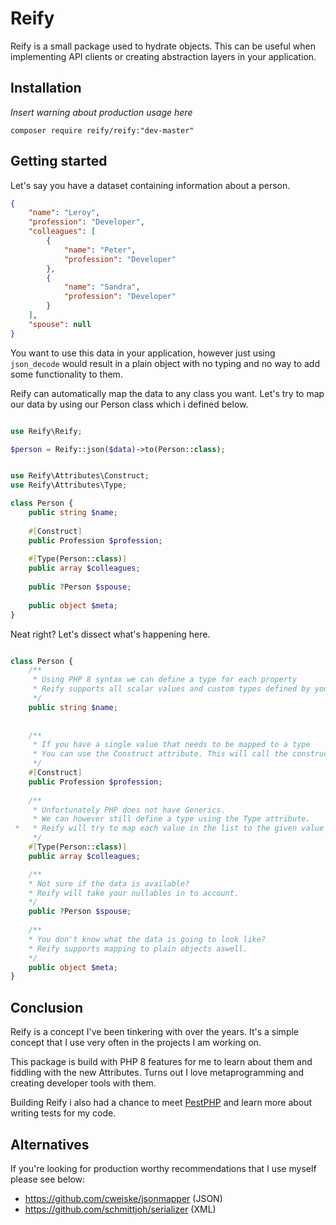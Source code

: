 # Reify

Reify is a small package used to hydrate objects. This can be useful when implementing API clients or creating
abstraction layers in your application.

## Installation

*Insert warning about production usage here*

`composer require reify/reify:"dev-master"`

## Getting started

Let's say you have a dataset containing information about a person.

```json
{
	"name": "Leroy",
	"profession": "Developer",
	"colleagues": [
		{
			"name": "Peter",
			"profession": "Developer"
		},
		{
			"name": "Sandra",
			"profession": "Developer"
		}
	],
	"spouse": null
}
```

You want to use this data in your application, however just using `json_decode` would result in a plain object with no
typing and no way to add some functionality to them.

Reify can automatically map the data to any class you want. Let's try to map our data by using our Person class which i defined below.

```php

use Reify\Reify;

$person = Reify::json($data)->to(Person::class);

```

```php

use Reify\Attributes\Construct;
use Reify\Attributes\Type;

class Person {
    public string $name;
    
    #[Construct]
    public Profession $profession;
    
    #[Type(Person::class)]
    public array $colleagues;
    
    public ?Person $spouse;
    
    public object $meta;
}


```



Neat right? Let's dissect what's happening here.

```php

class Person {
    /**
     * Using PHP 8 syntax we can define a type for each property
     * Reify supports all scalar values and custom types defined by you
     */
    public string $name;
    
    
    /**
     * If you have a single value that needs to be mapped to a type
     * You can use the Construct attribute. This will call the constructor with the value instead of mapping it.
     */
    #[Construct]
    public Profession $profession;
    
    /**
     * Unfortunately PHP does not have Generics.
     * We can however still define a type using the Type attribute.
 *   * Reify will try to map each value in the list to the given value
     */
    #[Type(Person::class)]
    public array $colleagues;

    /**
    * Not sure if the data is available? 
    * Reify will take your nullables in to account. 
    */    
    public ?Person $spouse;
    
    /**
    * You don't know what the data is going to look like? 
    * Reify supports mapping to plain objects aswell. 
    */
    public object $meta;
}

```

## Conclusion

Reify is a concept I've been tinkering with over the years. It's a simple concept that I use very often in the projects
I am working on.

This package is build with PHP 8 features for me to learn about them and fiddling with the new Attributes. Turns out I
love metaprogramming and creating developer tools with them. 

Building Reify i also had a chance to meet [PestPHP](https://pestphp.com/) and learn more about writing tests for my code.

## Alternatives
If you're looking for production worthy recommendations that I use myself please see below:

- https://github.com/cweiske/jsonmapper (JSON)
- https://github.com/schmittjoh/serializer (XML)